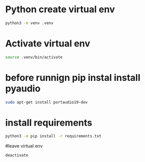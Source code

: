 # Python create virtual env

```bash
python3 -m venv .venv
```

# Activate virtual env
```bash
source .venv/bin/activate
```

# before runnign pip instal install pyaudio
```bash
sudo apt-get install portaudio19-dev
```

# install requirements
```bash
python3 -m pip install -r requirements.txt
```

#leave virtual env
```bash
deactivate
```
